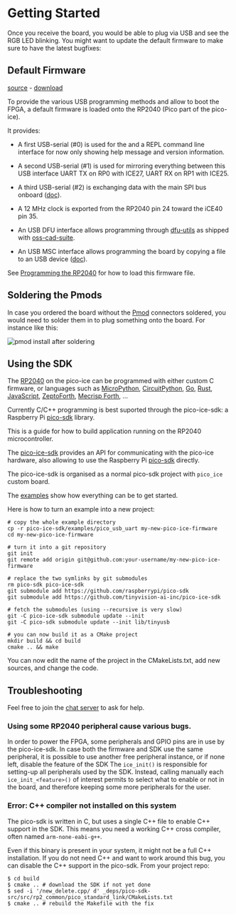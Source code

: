 # Getting Started

Once you receive the board, you would be able to plug via USB and see the RGB LED blinking.
You might want to update the default firmware to make sure to have the latest bugfixes:


## Default Firmware

[source](https://github.com/tinyvision-ai-inc/pico-ice/blob/main/Firmware/pico-ice-default/) -
[download](https://github.com/tinyvision-ai-inc/pico-ice/releases/)

To provide the various USB programming methods and allow to boot the FPGA, a
default firmware is loaded onto the RP2040 (Pico part of the pico-ice).

It provides:

- A first USB-serial (#0) is used for the and a REPL command line interface
  for now only showing help message and version information.

- A second USB-serial (#1) is used for mirroring everything between
  this USB interface UART TX on RP0 with ICE27, UART RX on RP1 with ICE25.

- A third USB-serial (#2) is exchanging data with the main SPI bus onboard
  ([doc](https://pico-ice.tinyvision.ai/ice_usb.html#usb-spi-fpgasramflash-forwarding)).

- A 12 MHz clock is exported from the RP2040 pin 24 toward the iCE40 pin 35.

- An USB DFU interface allows programming through [dfu-utils](https://dfu-util.sourceforge.net/)
  as shipped with [oss-cad-suite](https://github.com/YosysHQ/oss-cad-suite-build).

- An USB MSC interface allows programming the board by copying a file to an USB device
  ([doc](https://pico-ice.tinyvision.ai/programming_the_fpga.html#using-a-drag-drop-or-file-copy-scheme)).

See [Programming the RP2040](md_programming_the_mcu.html) for how to load this firmware file.


## Soldering the Pmods

In case you ordered the board without the [Pmod](md_pmods.html) connectors soldered,
you would need to solder them in to plug something onto the board.
For instance like this:

![pmod install after soldering](images/pico_ice_pmod_install.jpg)


## Using the SDK

The [RP2040](https://www.raspberrypi.com/products/rp2040/specifications/) on the
pico-ice can be programmed with either custom C firmware, or languages such as
[MicroPython](https://micropython.org/download/RPI_PICO/),
[CircuitPython](https://circuitpython.org/board/raspberry_pi_pico/),
[Go](https://tinygo.org/docs/reference/microcontrollers/pico/),
[Rust](https://docs.rs/rp2040/latest/rp2040/),
[JavaScript](https://kalumajs.org/),
[ZeptoForth](https://github.com/tabemann/zeptoforth),
[Mecrisp Forth](https://wellys.com/posts/rp2040_forth/),
...

Currently C/C++ programming is best suported through the pico-ice-sdk:
a Raspberry Pi [pico-sdk](https://github.com/raspberrypi/pico-sdk/) library.

This is a guide for how to build application running on the RP2040 microcontroller.

The [pico-ice-sdk](https://github.com/tinyvision-ai-inc/pico-ice-sdk/) provides an API for communicating with the pico-ice hardware, also allowing to use the Raspberry Pi [pico-sdk](https://github.com/raspberrypi/pico-sdk/) directly.

The pico-ice-sdk is organised as a normal pico-sdk project with `pico_ice` custom board.

The [examples](https://github.com/tinyvision-ai-inc/pico-ice-sdk/blob/main/examples/) show how everything can be to get started.

Here is how to turn an example into a new project:

    # copy the whole example directory
    cp -r pico-ice-sdk/examples/pico_usb_uart my-new-pico-ice-firmware
    cd my-new-pico-ice-firmware

    # turn it into a git repository
    git init
    git remote add origin git@github.com:your-username/my-new-pico-ice-firmware

    # replace the two symlinks by git submodules
    rm pico-sdk pico-ice-sdk
    git submodule add https://github.com/raspberrypi/pico-sdk
    git submodule add https://github.com/tinyvision-ai-inc/pico-ice-sdk

    # fetch the submodules (using --recursive is very slow)
    git -C pico-ice-sdk submodule update --init
    git -C pico-sdk submodule update --init lib/tinyusb

    # you can now build it as a CMake project
    mkdir build && cd build
    cmake .. && make

You can now edit the name of the project in the CMakeLists.txt, add new sources, and change the code.


## Troubleshooting

Feel free to join the [chat server](https://discord.gg/sb2kwc66) to ask for help.


### Using some RP2040 peripheral cause various bugs.

In order to power the FPGA, some peripherals and GPIO pins are in use by the pico-ice-sdk.
In case both the firmware and SDK use the same peripheral, it is possible to use another free peripheral instance, or if none left, disable the feature of the SDK
The `ice_init()` is responsible for setting-up all peripherals used by the SDK.
Instead, calling manually each `ice_init_<feature>()` of interest permits to select what to enable or not in the board, and therefore keeping some more peripherals for the user.


### Error: C++ compiler not installed on this system

The pico-sdk is written in C, but uses a single C++ file to enable C++ support in the SDK.
This means you need a working C++ cross compiler, often named `arm-none-eabi-g++`.

Even if this binary is present in your system, it might not be a full C++ installation.
If you do not need C++ and want to work around this bug, you can disable the C++ support
in the pico-sdk. From your project repo:

    $ cd build
    $ cmake .. # download the SDK if not yet done
    $ sed -i '/new_delete.cpp/ d' _deps/pico-sdk-src/src/rp2_common/pico_standard_link/CMakeLists.txt
    $ cmake .. # rebuild the Makefile with the fix
